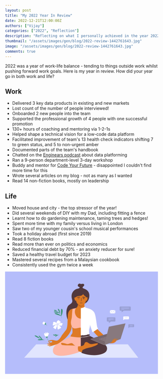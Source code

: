 ```yaml
---
layout: post
title: "My 2022 Year In Review"
date: 2022-12-21T12:00:00Z
authors: ["Vijay"]
categories: ["2022", "Reflection"]
description: "Reflecting on what I personally achieved in the year 2022"
thumbnail: "/assets/images/gen/blog/2022-review-1442761643.jpg"
image: "/assets/images/gen/blog/2022-review-1442761643.jpg"
comments: true
---
```


2022 was a year of work-life balance - tending to things outside work whilst pushing forward work goals. Here is my year in review. How did your year go in both work and life?

## Work
- Delivered 3 key data products in existing and new markets
- Lost count of the number of people interviewed!
- Onboarded 2 new people into the team
- Supported the professional growth of 4 people with one successful promotion
- 130+ hours of coaching and mentoring via 1-2-1s
- Helped shape a technical vision for a low-code data platform
- Facilitated improvement of team's 13 health check indicators shifting 7 to green status, and 5 to non-urgent amber
- Documented parts of the team's handbook
- Chatted on the [Enginears podcast](https://www.youtube.com/watch?v=OBLqKLrCUmA) about  data platforming
- Ran a 9-person department-level 3-day workshop
- Buddy and mentor for [Code Your Future](https://codeyourfuture.io/) - disappointed I couldn't find more time for this
- Wrote several articles on my blog - not as many as I wanted
- Read 14 non-fiction books, mostly on leadership

## Life
- Moved house and city - the top stressor of the year!
- Did several weekends of DIY with my Dad, including fitting a fence
- Learnt how to do gardening maintenance, taming trees and hedges!
- Spent more time with my family versus living in London
- Saw two of my younger cousin's school musical performances
- Took a holiday abroad (first since 2019)
- Read 8 fiction books
- Read more than ever on politics and economics
- Reduced financial debt by 70% - an anxiety reducer for sure!
- Saved a healthy travel budget for 2023
- Mastered several recipes from a Malaysian cookbook
- Consistently used the gym twice a week

![image info](/assets/images/gen/blog/work-life-balance-iStock-1365669010.jpg)